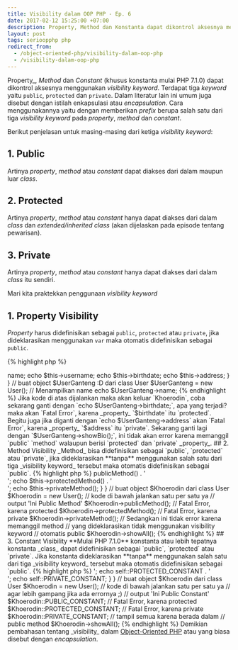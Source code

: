 ```yaml
---
title: Visibility dalam OOP PHP - Ep. 6
date: 2017-02-12 15:25:00 +07:00
description: Property, Method dan Konstanta dapat dikontrol aksesnya menggunakan visibility keyword. Terdapat tiga keyword yaitu public, protected dan private. Dalam literatur lain ini umum juga disebut dengan istilah enkapsulasi atau encapsulation.
layout: post
tags: serioopphp php
redirect_from:
  - /object-oriented-php/visibility-dalam-oop-php
  - /visibility-dalam-oop-php
---
```


Property_, _Method_ dan _Constant_ (khusus konstanta mulai PHP 7.1.0) dapat dikontrol aksesnya menggunakan _visibility keyword_. Terdapat tiga _keyword_ yaitu `public`, `protected` dan `private`. Dalam literatur lain ini umum juga disebut dengan istilah enkapsulasi atau _encapsulation_. Cara menggunakannya yaitu dengan memberikan _prefix_ berupa salah satu dari tiga _visibility keyword_ pada _property_, _method_ dan _constant_.

Berikut penjelasan untuk masing-masing dari ketiga _visibility keyword_:

## 1. Public
Artinya _property_, _method_ atau _constant_ dapat diakses dari dalam maupun luar _class_.

## 2. Protected
Artinya _property_, _method_ atau _constant_ hanya dapat diakses dari dalam _class_ dan _extended/inherited class_ (akan dijelaskan pada episode tentang pewarisan).

## 3. Private
Artinya _property_, _method_ atau _constant_ hanya dapat diakses dari dalam _class_ itu sendiri.

Mari kita praktekkan penggunaan _visibility keyword_

## 1. Property Visibility
_Property_ harus didefinisikan sebagai `public`, `protected` atau `private`, jika dideklarasikan menggunakan `var` maka otomatis didefinisikan sebagai `public`.

{% highlight php %}
<?php
class User {

    var $name = 'Khoerodin';
    public $username = 'khoerodin';
    protected $birthdate = '01 Januari 2017';
    private $address = 'Ciamis, Indonesia';

    function showBio()
    {
        echo $this->name;
        echo $this->username;
        echo $this->birthdate;
        echo $this->address;
    }

}

// buat object $UserGanteng :D dari class User
$UserGanteng = new User();

// Menampilkan name
echo $UserGanteng->name;
{% endhighlight %}

Jika kode di atas dijalankan maka akan keluar `Khoerodin`, coba sekarang ganti dengan `echo $UserGanteng->birthdate;`, apa yang terjadi? maka akan `Fatal Error`, karena _property_ `$birthdate` itu `protected`.

Begitu juga jika diganti dengan `echo $UserGanteng->address` akan `Fatal Error`, karena _property_ `$address` itu `private`.

Sekarang ganti lagi dengan `$UserGanteng->showBio();`, ini tidak akan error karena memanggil `public` `method` walaupun berisi `protected` dan `private` _property_.

## 2. Method Visibility
_Method_ bisa didefinisikan sebagai `public`, `protected` atau `private`, jika dideklarasikan **tanpa** menggunakan salah satu dari tiga _visibility keyword_ tersebut maka otomatis didefinisikan sebagai `public`.

{% highlight php %}
<?php
class User {

    // mendeklarasikan public method
    public function publicMethod(){
    	echo 'Ini Public Method';
    }

    // mendeklarasikan protected method
    protected function protectedMethod(){
    	echo 'Ini Protected Method';
    }

    // mendeklarasikan private method
    private function privateMethod(){
    	echo 'Ini Private Method';
    }

    // tanpa visibility keyword
    // otomatis public
    function showAll()
    {
        echo $this->publicMethod() . '<br/>';
        echo $this->protectedMethod() . '<br/>';
        echo $this->privateMethod();
    }

}

// buat object $Khoerodin dari class User
$Khoerodin = new User();

// kode di bawah jalankan satu per satu ya

// output 'Ini Public Method'
$Khoerodin->publicMethod();

// Fatal Error, karena protected
$Khoerodin->protectedMethod();

// Fatal Error, karena private
$Khoerodin->privateMethod();

// Sedangkan ini tidak error karena memanggil method
// yang dideklarasikan tidak menggunakan visibility keyword
// otomatis public
$Khoerodin->showAll();
{% endhighlight %}

## 3. Constant Visibility
**Mulai PHP 7.1.0** konstanta atau lebih tepatnya konstanta _class_ dapat didefinisikan sebagai `public`, `protected` atau `private`. Jika konstanta dideklarasikan **tanpa** menggunakan salah satu dari tiga _visibility keyword_ tersebut maka otomatis didefinisikan sebagai `public`.

{% highlight php %}
<?php
class User {

    // mendeklarasikan public konstanta
    public const PUBLIC_CONSTANT = 'Ini Public Constant';

    // mendeklarasikan protected konstanta
    protected const PROTECTED_CONSTANT = 'Ini Protected Constant';

    // mendeklarasikan private konstanta
    private const PRIVATE_CONSTANT = 'Ini Private Constant';

    function showAll()
    {
        echo self::PUBLIC_CONSTANT . '<br/>';
        echo self::PROTECTED_CONSTANT . '<br/>';
        echo self::PRIVATE_CONSTANT;
    }

}

// buat object $Khoerodin dari class User
$Khoerodin = new User();

// kode di bawah jalankan satu per satu ya
// agar lebih gampang jika ada errornya ;)

// output 'Ini Public Constant'
$Khoerodin::PUBLIC_CONSTANT;

// Fatal Error, karena protected
$Khoerodin::PROTECTED_CONSTANT;

// Fatal Error, karena private
$Khoerodin::PRIVATE_CONSTANT;

// tampil semua karena berada dalam
// public method
$Khoerodin->showAll();
{% endhighlight %}

Demikian pembahasan tentang _visibility_ dalam <a href="/tag/serioopphp">Object-Oriented PHP</a> atau yang biasa disebut dengan <em>encapsulation</em>.
